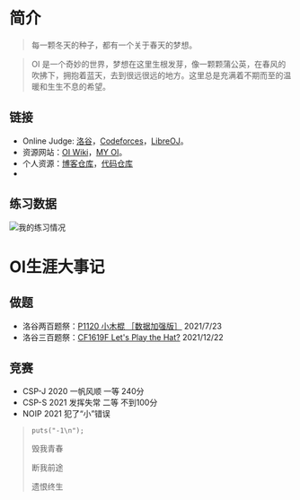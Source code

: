 # 简介

>  每一颗冬天的种子，都有一个关于春天的梦想。

>  OI 是一个奇妙的世界，梦想在这里生根发芽，像一颗颗蒲公英，在春风的吹拂下，拥抱着蓝天，去到很远很远的地方。这里总是充满着不期而至的温暖和生生不息的希望。
## 链接

- Online Judge: [洛谷](https://www.luogu.com.cn/)，[Codeforces](https://codeforces.com/)，[LibreOJ](https://loj.ac/)。
- 资源网站：[OI Wiki](https://oi-wiki.org/)，[MY OI](https://www.xht37.com/my-oi/)。
- 个人资源：[博客仓库](https://github.com/xinchengo/code)，[代码仓库](https://github.com/xinchengo/code)
- 
## 练习数据
![我的练习情况](https://luogu.wao3.cn/api/practice?id=295455&card_width=800)
# OI生涯大事记
## 做题
- 洛谷两百题祭：[P1120 小木棍 ［数据加强版］](https://www.luogu.com.cn/problem/P1120) 2021/7/23
- 洛谷三百题祭：[CF1619F Let's Play the Hat?](https://www.luogu.com.cn/problem/CF1619F) 2021/12/22
## 竞赛
- CSP-J 2020 一帆风顺  一等 240分             
- CSP-S 2021 发挥失常  二等 不到100分
- NOIP 2021  犯了“小”错误

> `puts("-1\n");`
>
> 毁我青春
>
> 断我前途
>
> 遗恨终生